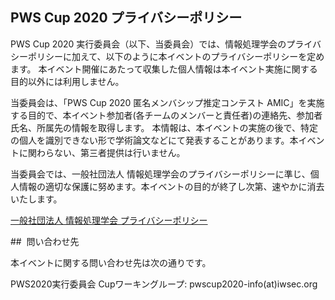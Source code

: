 ## PWS Cup 2020 プライバシーポリシー


PWS Cup 2020 実行委員会（以下、当委員会）では、情報処理学会のプライバシーポリシーに加えて、以下のように本イベントのプライバシーポリシーを定めます。
本イベント開催にあたって収集した個人情報は本イベント実施に関する目的以外には利用しません。 


当委員会は、「PWS Cup 2020 匿名メンバシップ推定コンテスト AMIC」を実施する目的で、本イベント参加者(各チームのメンバーと責任者)の連絡先、参加者氏名、所属先の情報を取得します。
本情報は、本イベントの実施の後で、特定の個人を識別できない形で学術論文などにて発表することがあります。本イベントに関わらない、第三者提供は行いません。

当委員会では、一般社団法人 情報処理学会のプライバシーポリシーに準じ、個人情報の適切な保護に努めます。本イベントの目的が終了し次第、速やかに消去いたします。


[一般社団法人 情報処理学会 プライバシーポリシー](https://www.ipsj.or.jp/privacypolicy.html)


##  問い合わせ先

本イベントに関する問い合わせ先は次の通りです。 

PWS2020実行委員会 Cupワーキングループ: pwscup2020-info(at)iwsec.org
